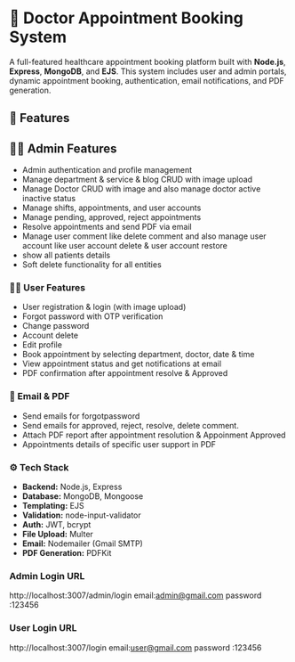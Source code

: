 # 🏥 Doctor Appointment Booking System

A full-featured healthcare appointment booking platform built with **Node.js**, **Express**, **MongoDB**, and **EJS**. This system includes user and admin portals, dynamic appointment booking, authentication, email notifications, and PDF generation.

## 🚀 Features

## 👩‍⚕️ Admin Features
- Admin authentication and profile management
- Manage department & service & blog CRUD with image upload
- Manage Doctor CRUD with image and also manage doctor active inactive status
- Manage shifts, appointments, and user accounts
- Manage pending, approved, reject appointments 
- Resolve appointments and send PDF via email
- Manage user comment like delete comment and also manage user account like user account delete & user account restore
- show all patients details
- Soft  delete functionality for all entities

### 🧑‍💻 User Features
- User registration & login (with image upload)
- Forgot password with OTP verification
- Change password
- Account delete
- Edit profile
- Book appointment by selecting department, doctor, date & time
- View appointment status and get notifications at email
- PDF confirmation after appointment resolve & Approved

### 📧 Email & PDF
- Send emails for forgotpassword
- Send emails for approved, reject, resolve, delete comment.
- Attach PDF report after appointment resolution & Appoinment Approved
- Appointments details of specific user support in PDF



### ⚙️ Tech Stack
- **Backend:** Node.js, Express
- **Database:** MongoDB, Mongoose
- **Templating:** EJS
- **Validation:** node-input-validator
- **Auth:** JWT, bcrypt
- **File Upload:** Multer
- **Email:** Nodemailer (Gmail SMTP)
- **PDF Generation:** PDFKit

### Admin Login URL

 http://localhost:3007/admin/login
    email:admin@gmail.com
    password :123456

### User Login URL

 http://localhost:3007/login
    email:user@gmail.com
    password :123456

